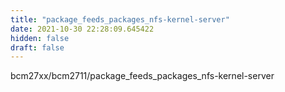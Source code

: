 ```yaml
---
title: "package_feeds_packages_nfs-kernel-server"
date: 2021-10-30 22:28:09.645422
hidden: false
draft: false
---
```


bcm27xx/bcm2711/package_feeds_packages_nfs-kernel-server

